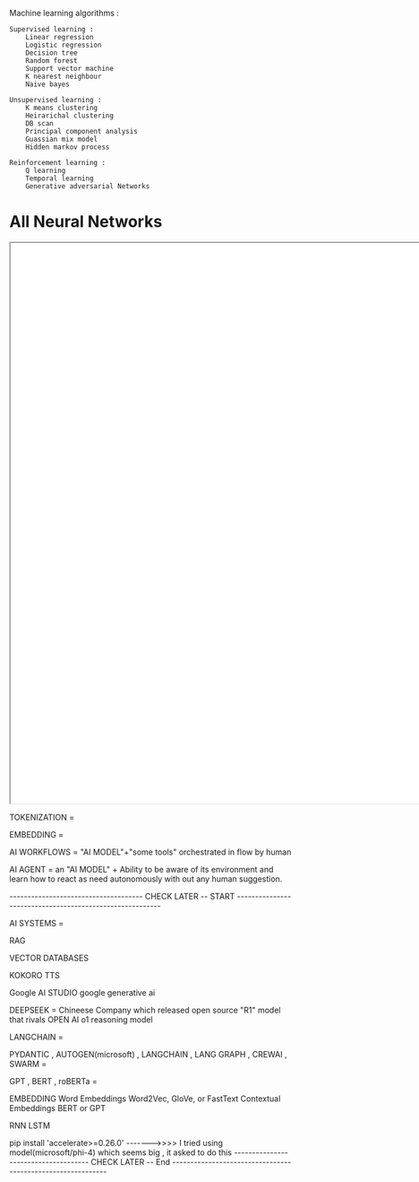 
Machine learning algorithms :

    Supervised learning :
        Linear regression 
        Logistic regression
        Decision tree
        Random forest
        Support vector machine
        K nearest neighbour
        Naive bayes

    Unsupervised learning :
        K means clustering
        Heirarichal clustering
        DB scan
        Principal component analysis
        Guassian mix model
        Hidden markov process

    Reinforcement learning :
        Q learning
        Temporal learning
        Generative adversarial Networks



# All Neural Networks 
<iframe src="y_nn_overview.pdf" width="10000" height="1000"></iframe>




TOKENIZATION = 

EMBEDDING = 

AI WORKFLOWS = "AI MODEL"+"some tools" orchestrated in flow by human

AI AGENT = an "AI MODEL" + Ability to be aware of its environment and learn how to react as need autonomously
            with out any human suggestion.






------------------------------------- CHECK LATER -- START ---------------------------------------------------------

AI SYSTEMS = 

RAG

VECTOR DATABASES

KOKORO TTS

Google AI STUDIO
    google generative ai

DEEPSEEK = Chineese Company which released open source "R1" model that rivals OPEN AI o1 reasoning model

LANGCHAIN =

PYDANTIC , AUTOGEN(microsoft) , LANGCHAIN , LANG GRAPH , CREWAI , SWARM = 

GPT , BERT , roBERTa =


EMBEDDING 
    Word Embeddings
        Word2Vec, GloVe, or FastText
    Contextual Embeddings
        BERT or GPT

RNN
LSTM

pip install 'accelerate>=0.26.0'   ------->>>> I tried using model(microsoft/phi-4) which seems big , it asked to do this
------------------------------------- CHECK LATER -- End ------------------------------------------------------------
